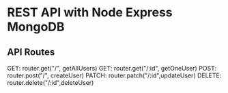 # REST API with Node Express MongoDB

## API Routes
GET: router.get("/", getAllUsers)
GET: router.get("/:id", getOneUser)
POST: router.post("/", createUser)
PATCH: router.patch("/:id",updateUser)
DELETE: router.delete("/:id",deleteUser)

